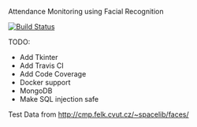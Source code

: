 Attendance Monitoring using Facial Recognition

[![Build Status](https://travis-ci.org/MePsyDuck/amfr.svg?branch=master)](https://travis-ci.org/MePsyDuck/amfr)


TODO:
* Add Tkinter
* Add Travis CI
* Add Code Coverage
* Docker support
* MongoDB
* Make SQL injection safe

Test Data from http://cmp.felk.cvut.cz/~spacelib/faces/
